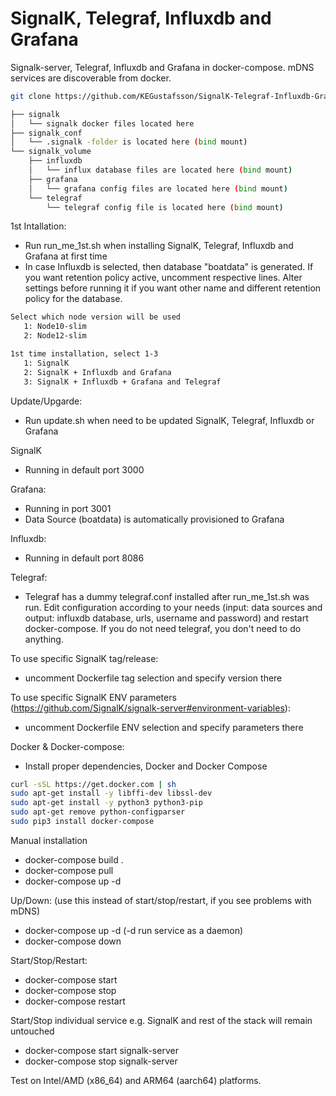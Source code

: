 # SignalK, Telegraf, Influxdb and Grafana
Signalk-server, Telegraf, Influxdb and Grafana in docker-compose. mDNS services are discoverable from docker.
```bash
git clone https://github.com/KEGustafsson/SignalK-Telegraf-Influxdb-Grafana-in-docker.git

├── signalk
│   └── signalk docker files located here 
├── signalk_conf
│   └── .signalk -folder is located here (bind mount) 
└── signalk_volume
    ├── influxdb
    │   └── influx database files are located here (bind mount)
    ├── grafana
    │   └── grafana config files are located here (bind mount)
    └── telegraf
        └── telegraf config file is located here (bind mount)
```
1st Intallation:
- Run run_me_1st.sh when installing SignalK, Telegraf, Influxdb and Grafana at first time
- In case Influxdb is selected, then database "boatdata" is generated. If you want retention policy active, uncomment respective lines. Alter settings before running it if you want other name and different retention policy for the database.
```bash
Select which node version will be used
   1: Node10-slim
   2: Node12-slim

1st time installation, select 1-3
   1: SignalK
   2: SignalK + Influxdb and Grafana
   3: SignalK + Influxdb + Grafana and Telegraf
```

Update/Upgarde:
- Run update.sh when need to be updated SignalK, Telegraf, Influxdb or Grafana

SignalK
- Running in default port 3000

Grafana:
- Running in port 3001
- Data Source (boatdata) is automatically provisioned to Grafana

Influxdb:
- Running in default port 8086
 
Telegraf:
- Telegraf has a dummy telegraf.conf installed after run_me_1st.sh was run. Edit configuration according to your needs (input: data sources and output: influxdb database, urls, username and password) and restart docker-compose. If you do not need telegraf, you don't need to do anything.

To use specific SignalK tag/release:
- uncomment Dockerfile tag selection and specify version there

To use specific SignalK ENV parameters (https://github.com/SignalK/signalk-server#environment-variables):
- uncomment Dockerfile ENV selection and specify parameters there

Docker & Docker-compose:
- Install proper dependencies, Docker and Docker Compose
```bash
curl -sSL https://get.docker.com | sh
sudo apt-get install -y libffi-dev libssl-dev
sudo apt-get install -y python3 python3-pip
sudo apt-get remove python-configparser
sudo pip3 install docker-compose
```

Manual installation
- docker-compose build .
- docker-compose pull
- docker-compose up -d

Up/Down: (use this instead of start/stop/restart, if you see problems with mDNS) 
- docker-compose up -d (-d run service as a daemon)
- docker-compose down

Start/Stop/Restart:
- docker-compose start 
- docker-compose stop
- docker-compose restart

Start/Stop individual service e.g. SignalK and rest of the stack will remain untouched
- docker-compose start signalk-server
- docker-compose stop signalk-server

Test on Intel/AMD (x86_64) and ARM64 (aarch64) platforms.
